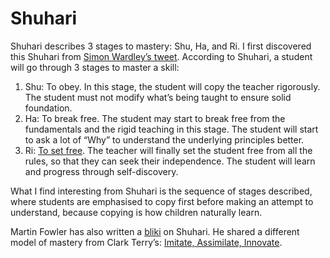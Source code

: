 # Shuhari

Shuhari describes 3 stages to mastery: Shu, Ha, and Ri. I first discovered this Shuhari from [Simon Wardley’s tweet](https://twitter.com/swardley/status/1259795847279230976). According to Shuhari, a student will go through 3 stages to master a skill:

1. Shu: To obey. In this stage, the student will copy the teacher rigorously. The student must not modify what’s being taught to ensure solid foundation.
2. Ha: To break free. The student may start to break free from the fundamentals and the rigid teaching in this stage. The student will start to ask a lot of “Why” to understand the underlying principles better.
3. Ri: [To set free](https://web.archive.org/web/20081119122929/http://www.shuhari.com/site/view/ShuharisMeaning.pml). The teacher will finally set the student free from all the rules, so that they can seek their independence. The student will learn and progress through self-discovery.

What I find interesting from Shuhari is the sequence of stages described, where students are emphasised to copy first before making an attempt to understand, because copying is how children naturally learn.

Martin Fowler has also written a [bliki](https://martinfowler.com/bliki/ShuHaRi.html) on Shuhari. He shared a different model of mastery from Clark Terry’s:  [Imitate, Assimilate, Innovate](http://jazzadvice.com/clark-terrys-3-steps-to-learning-improvisation/).

<!-- {BearID:30565046-0BDE-45CA-85B6-E10CFF56D8AE-81713-00062FC48251C43B} -->
